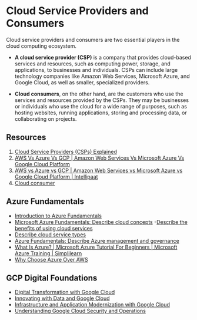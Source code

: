 # Cloud Service Providers and Consumers

Cloud service providers and consumers are two essential players in the cloud computing ecosystem.

- **A cloud service provider (CSP)** is a company that provides cloud-based services and resources, such as computing power, storage, and applications, to businesses and individuals. CSPs can include large technology companies like Amazon Web Services, Microsoft Azure, and Google Cloud, as well as smaller, specialized providers.

- **Cloud consumers**, on the other hand, are the customers who use the services and resources provided by the CSPs. They may be businesses or individuals who use the cloud for a wide range of purposes, such as hosting websites, running applications, storing and processing data, or collaborating on projects.

## Resources
1. [Cloud Service Providers (CSPs) Explained](https://www.bmc.com/blogs/csp-cloud-service-providers/)
2. [AWS Vs Azure Vs GCP | Amazon Web Services Vs Microsoft Azure Vs Google Cloud Platform](https://www.youtube.com/watch?v=nrqmYvjHHJg)
3. [AWS vs Azure vs GCP | Amazon Web Services vs Microsoft Azure vs Google Cloud Platform | Intellipaat](https://www.youtube.com/watch?v=n24OBVGHufQ)
4. [Cloud consumer](https://itlaw.fandom.com/wiki/Cloud_consumer)


## Azure Fundamentals
- [Introduction to Azure Fundamentals](https://learn.microsoft.com/en-us/training/modules/intro-to-azure-fundamentals/)
- [Microsoft Azure Fundamentals: Describe cloud concepts](https://learn.microsoft.com/en-us/training/paths/microsoft-azure-fundamentals-describe-cloud-concepts/)
-[Describe the benefits of using cloud services](https://learn.microsoft.com/en-us/training/modules/describe-benefits-use-cloud-services/)
- [Describe cloud service types](https://learn.microsoft.com/en-us/training/modules/describe-cloud-service-types/)
- [Azure Fundamentals: Describe Azure management and governance](https://learn.microsoft.com/en-gb/training/paths/describe-azure-management-governance/)
- [What Is Azure? | Microsoft Azure Tutorial For Beginners | Microsoft Azure Training | Simplilearn](https://www.youtube.com/watch?v=3Arj5zlUPG4)
- [Why Choose Azure Over AWS](https://www.youtube.com/watch?v=XyO2PPf47eY)

## GCP Digital Foundations
- [Digital Transformation with Google Cloud](https://www.cloudskillsboost.google/course_templates/266)
- [Innovating with Data and Google Cloud](https://www.cloudskillsboost.google/course_templates/267)
- [Infrastructure and Application Modernization with Google Cloud](https://www.cloudskillsboost.google/course_templates/265)
- [Understanding Google Cloud Security and Operations](https://www.cloudskillsboost.google/course_templates/271)
